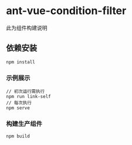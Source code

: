 # ant-vue-condition-filter

此为组件构建说明

## 依赖安装
```
npm install
```

### 示例展示
```
// 初次运行需执行 
npm run link-self
// 每次执行
npm serve
```

### 构建生产组件
```
npm build
```